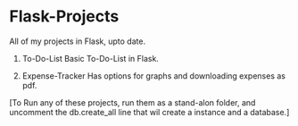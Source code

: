 # Flask-Projects
 All of my projects in Flask, upto date.

 1. To-Do-List
  Basic To-Do-List in Flask.

 2. Expense-Tracker
  Has options for graphs and downloading expenses as pdf.

[To Run any of these projects, run them as a stand-alon folder, and uncomment the db.create_all line that wil create a instance and a database.]
